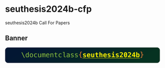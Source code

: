 # seuthesis2024b-cfp
seuthesis2024b Call For Papers

## Banner
![seuthesis2024b Banner Thin](seuthesis2024b-banner-thin.png)

